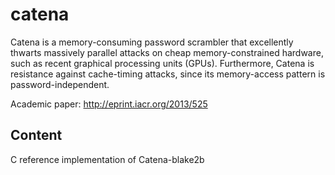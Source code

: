 catena
======
Catena is a memory-consuming password scrambler that excellently
thwarts massively parallel attacks on cheap memory-constrained
hardware, such as recent graphical processing units (GPUs).
Furthermore, Catena is resistance against cache-timing attacks, since
its memory-access pattern is password-independent.

Academic paper:
http://eprint.iacr.org/2013/525

Content
-------
C reference implementation of Catena-blake2b 

